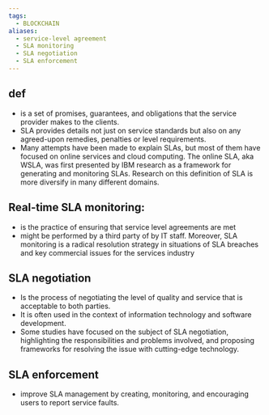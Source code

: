 ```yaml
---
tags:
  - BLOCKCHAIN
aliases:
  - service-level agreement
  - SLA monitoring
  - SLA negotiation
  - SLA enforcement
---
```

## def
* is a set of promises, guarantees, and obligations that the service provider makes to the clients. 
* SLA provides details not just on service standards but also on any agreed-upon remedies, penalties or level requirements.
* Many attempts have been made to explain SLAs, but most of them have focused on online services and cloud computing. The online SLA, aka WSLA, was first presented by IBM research as a framework for generating and monitoring SLAs. Research on this definition of SLA is more diversify in many different domains.
## Real-time SLA monitoring: 
* is the practice of ensuring that service level agreements are met
* might be performed by a third party of by IT staff. Moreover, SLA monitoring is a radical resolution strategy in situations of SLA breaches and key commercial issues for the services industry
## SLA negotiation
* Is the process of negotiating the level of quality and service that is acceptable to both parties. 
* It is often used in the context of information technology and software development. 
* Some studies have focused on the subject of SLA negotiation, highlighting the responsibilities and problems involved, and proposing frameworks for resolving the issue with cutting-edge technology.
## SLA enforcement 
* improve SLA management by creating, monitoring, and encouraging users to report service faults.